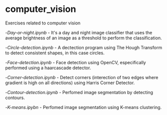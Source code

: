 # computer_vision
Exercises related to computer vision

-*Day-or-night.ipynb* - It's a day and night image classifier that uses the average brightness of an image as a threshold to perform the classification.

-*Circle-detection.ipynb* - A dectection program using The Hough Transform to detect consistent shapes, in this case circles.

-*Face-detection.ipynb* - Face detection using OpenCV, especifically performed using a haarcascade detector. 

-*Corner-detection.ipynb* - Detect corners (interection of two edges where gradient is high on all directions) using Harris Corner Detector.

-*Contour-detection.ipynb* - Perfomed image segmentation by detecting contours. 

-*K-means.ipybn* - Perfomed image segmentation using K-means clustering.
